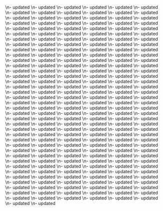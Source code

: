 \n- updated
\n- updated
\n- updated
\n- updated
\n- updated
\n- updated
\n- updated
\n- updated
\n- updated
\n- updated
\n- updated
\n- updated
\n- updated
\n- updated
\n- updated
\n- updated
\n- updated
\n- updated
\n- updated
\n- updated
\n- updated
\n- updated
\n- updated
\n- updated
\n- updated
\n- updated
\n- updated
\n- updated
\n- updated
\n- updated
\n- updated
\n- updated
\n- updated
\n- updated
\n- updated
\n- updated
\n- updated
\n- updated
\n- updated
\n- updated
\n- updated
\n- updated
\n- updated
\n- updated
\n- updated
\n- updated
\n- updated
\n- updated
\n- updated
\n- updated
\n- updated
\n- updated
\n- updated
\n- updated
\n- updated
\n- updated
\n- updated
\n- updated
\n- updated
\n- updated
\n- updated
\n- updated
\n- updated
\n- updated
\n- updated
\n- updated
\n- updated
\n- updated
\n- updated
\n- updated
\n- updated
\n- updated
\n- updated
\n- updated
\n- updated
\n- updated
\n- updated
\n- updated
\n- updated
\n- updated
\n- updated
\n- updated
\n- updated
\n- updated
\n- updated
\n- updated
\n- updated
\n- updated
\n- updated
\n- updated
\n- updated
\n- updated
\n- updated
\n- updated
\n- updated
\n- updated
\n- updated
\n- updated
\n- updated
\n- updated
\n- updated
\n- updated
\n- updated
\n- updated
\n- updated
\n- updated
\n- updated
\n- updated
\n- updated
\n- updated
\n- updated
\n- updated
\n- updated
\n- updated
\n- updated
\n- updated
\n- updated
\n- updated
\n- updated
\n- updated
\n- updated
\n- updated
\n- updated
\n- updated
\n- updated
\n- updated
\n- updated
\n- updated
\n- updated
\n- updated
\n- updated
\n- updated
\n- updated
\n- updated
\n- updated
\n- updated
\n- updated
\n- updated
\n- updated
\n- updated
\n- updated
\n- updated
\n- updated
\n- updated
\n- updated
\n- updated
\n- updated
\n- updated
\n- updated
\n- updated
\n- updated
\n- updated
\n- updated
\n- updated
\n- updated
\n- updated
\n- updated
\n- updated
\n- updated
\n- updated
\n- updated
\n- updated
\n- updated
\n- updated
\n- updated
\n- updated
\n- updated
\n- updated
\n- updated
\n- updated
\n- updated
\n- updated
\n- updated
\n- updated
\n- updated
\n- updated
\n- updated
\n- updated
\n- updated
\n- updated
\n- updated
\n- updated
\n- updated
\n- updated
\n- updated
\n- updated
\n- updated
\n- updated
\n- updated
\n- updated
\n- updated
\n- updated
\n- updated
\n- updated
\n- updated
\n- updated
\n- updated
\n- updated
\n- updated
\n- updated
\n- updated
\n- updated
\n- updated
\n- updated
\n- updated
\n- updated
\n- updated
\n- updated
\n- updated
\n- updated
\n- updated
\n- updated
\n- updated
\n- updated
\n- updated
\n- updated
\n- updated
\n- updated
\n- updated
\n- updated
\n- updated
\n- updated
\n- updated
\n- updated
